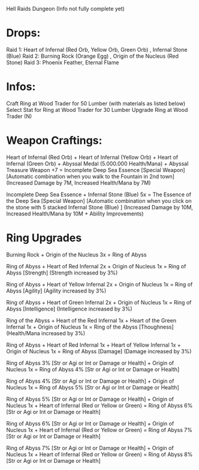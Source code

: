 Hell Raids Dungeon (Info not fully complete yet)

# Drops:

Raid 1: Heart of Infernal (Red Orb, Yellow Orb, Green Orb) , Infernal Stone (Blue)
Raid 2: Burning Rock (Orange Egg) , Origin of the Nucleus (Red Stone)
Raid 3: Phoenix Feather, Eternal Flame


# Infos:

 Craft Ring at Wood Trader for 50 Lumber (with materials as listed below)
 Select Stat for Ring at Wood Trader for 30 Lumber 
 Upgrade Ring at Wood Trader (N) 

# Weapon Craftings:

Heart of Infernal (Red Orb) + Heart of Infernal (Yellow Orb) + Heart of Infernal (Green Orb) + Abyssal Medal (5.000.000 Health/Mana) + Abyssal Treasure Weapon +7 = Incomplete Deep Sea Essence [Special Weapon] [Automatic combination when you walk to the Fountain in 2nd town] (Increased Damage by 7M, Increased Health/Mana by 7M)

Incomplete Deep Sea Essence + Infernal Stone (Blue) 5x = The Essence of the Deep Sea [Special Weapon] [Automatic combination when you click on the stone with 5 stacked Infernal Stone (Blue) ] (Increased Damage by 10M, Increased Health/Mana by 10M + Ability Improvements)

# Ring Upgrades

Burning Rock + Origin of the Nucleus 3x = Ring of Abyss

Ring of Abyss + Heart of Red Infernal 2x + Origin of Nucleus 1x = Ring of Abyss [Strength] (Strength increased by 3%)

Ring of Abyss + Heart of Yellow Infernal 2x + Origin of Nucleus 1x = Ring of Abyss [Agility] (Agility increased by 3%)

Ring of Abyss + Heart of Green Infernal 2x + Origin of Nucleus 1x = Ring of Abyss [Intelligence] (Intelligence increased by 3%)

Ring of the Abyss + Heart of the Red Infernal 1x + Heart of the Green Infernal 1x + Origin of Nucleus 1x = Ring of the Abyss [Thoughness] (Health/Mana increased by 3%)

Ring of Abyss + Heart of Red Infernal 1x + Heart of Yellow Infernal 1x + Origin of Nucleus 1x = Ring of Abyss [Damage] (Damage increased by 3%)


Ring of Abyss 3% [Str or Agi or Int or Damage or Health] + Origin of Nucleus 1x = Ring of Abyss 4% [Str or Agi or Int or Damage or Health]

Ring of Abyss 4% [Str or Agi or Int or Damage or Health] + Origin of Nucleus 1x = Ring of Abyss 5% [Str or Agi or Int or Damage or Health]

Ring of Abyss 5% [Str or Agi or Int or Damage or Health] + Origin of Nucleus 1x + Heart of Infernal (Red or Yellow or Green) = Ring of Abyss 6% [Str or Agi or Int or Damage or Health]

Ring of Abyss 6% [Str or Agi or Int or Damage or Health] + Origin of Nucleus 1x + Heart of Infernal (Red or Yellow or Green) = Ring of Abyss 7% [Str or Agi or Int or Damage or Health]

Ring of Abyss 7% [Str or Agi or Int or Damage or Health] + Origin of Nucleus 1x + Heart of Infernal (Red or Yellow or Green) = Ring of Abyss 8% [Str or Agi or Int or Damage or Health]
